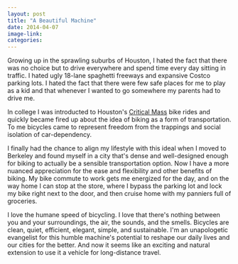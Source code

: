 ```yaml
---
layout: post
title: "A Beautiful Machine"
date: 2014-04-07 
image-link: 
categories: 
---
```


Growing up in the sprawling suburbs of Houston, I hated the fact that there was no choice but to drive everywhere and spend time every day sitting in traffic. I hated ugly 18-lane spaghetti freeways and expansive Costco parking lots. I hated the fact that there were few safe places for me to play as a kid and that whenever I wanted to go somewhere my parents had to drive me.
    
In college I was introducted to Houston's [Critical Mass](http://www.criticalmasshouston.com/) bike rides and quickly became fired up about the idea of biking as a form of transportation. To me bicycles came to represent freedom from the trappings and social isolation of car-dependency.    
    
I finally had the chance to align my lifestyle with this ideal when I moved to Berkeley and found myself in a city that's dense and well-designed enough for biking to actually be a sensible transportation option. Now I have a more nuanced appreciation for the ease and flexibility and other benefits of biking. My bike commute to work gets me energized for the day, and on the way home I can stop at the store, where I bypass the parking lot and lock my bike right next to the door, and then cruise home with my panniers full of groceries.    
    
I love the humane speed of bicycling. I love that there's nothing between you and your surroundings, the air, the sounds, and the smells. Bicycles are clean, quiet, efficient, elegant, simple, and sustainable. I'm an unapologetic evangelist for this humble machine's potential to reshape our daily lives and our cities for the better. And now it seems like an exciting and natural extension to use it a vehicle for long-distance travel.